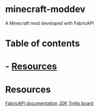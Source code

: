 # minecraft-moddev <!-- omit in toc -->
A Minecraft mod developed with FabricAPI

# Table of contents <!-- omit in toc -->
# - [Resources](#resources)

# Resources
[FabricAPI documentation](#https://fabricmc.net/wiki/start#setup)
[JDK](#https://adoptium.net)
[Trello board](#https://trello.com/b/wSrpOa3t/metallicraft)